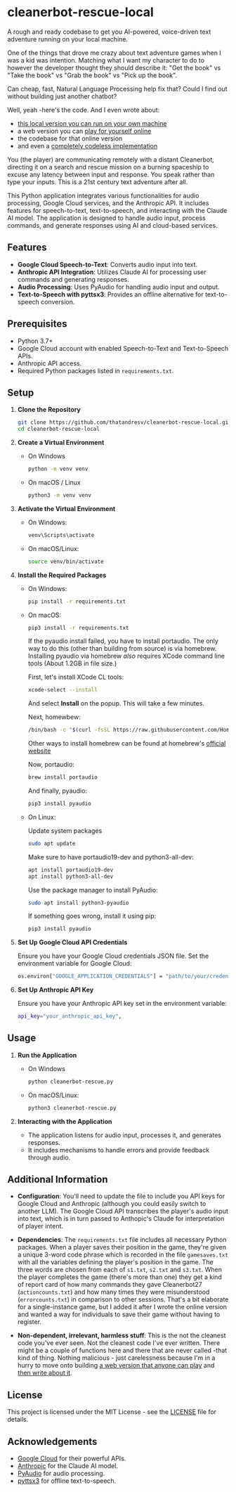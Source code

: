 # cleanerbot-rescue-local
A rough and ready codebase to get you AI-powered, voice-driven text adventure running on your local machine.

One of the things that drove me crazy about text adventure games when I was a kid was intention. Matching what I want my character to do to however the developer thought they should describe it: "Get the book" vs "Take the book" vs "Grab the book" vs "Pick up the book".

Can cheap, fast, Natural Language Processing help fix that? Could I find out without building just another chatbot?

Well, yeah -here's the code. And I even wrote about:

 - [this local version you can run on your own machine](https://andresvarela.com/2024/06/cleanerbot-rescue-part-1/)
 - a web version you can [play for yourself online](https://dulcet-buttress-422311-g5.et.r.appspot.com/)
 - the codebase for that online version
 - and even a [completely codeless implementation](https://andresvarela.com/2024/06/cleanerbot-rescue-part-3/)

You (the player) are communicating remotely with a distant Cleanerbot, directing it on a search and rescue mission on a burning spaceship to excuse any latency between input and response.  You speak rather than type your inputs. This is a 21st century text adventure after all.

This Python application integrates various functionalities for audio processing, Google Cloud services, and the Anthropic API. It includes features for speech-to-text, text-to-speech, and interacting with the Claude AI model. The application is designed to handle audio input, process commands, and generate responses using AI and cloud-based services.

## Features

- **Google Cloud Speech-to-Text**: Converts audio input into text.
- **Anthropic API Integration**: Utilizes Claude AI for processing user commands and generating responses.
- **Audio Processing**: Uses PyAudio for handling audio input and output.
- **Text-to-Speech with pyttsx3**: Provides an offline alternative for text-to-speech conversion.

## Prerequisites

- Python 3.7+
- Google Cloud account with enabled Speech-to-Text and Text-to-Speech APIs.
- Anthropic API access.
- Required Python packages listed in `requirements.txt`.

## Setup

1. **Clone the Repository**

    ```bash
    git clone https://github.com/thatandresv/cleanerbot-rescue-local.git
    cd cleanerbot-rescue-local
    ```

2. **Create a Virtual Environment**

    - On Windows

        ```bash
        python -m venv venv
        ```
    - On macOS / Linux

        ```bash
        python3 -m venv venv
        ```    

3. **Activate the Virtual Environment**

    - On Windows:

        ```bash
        venv\Scripts\activate
        ```

    - On macOS/Linux:

        ```bash
        source venv/bin/activate
        ```

4. **Install the Required Packages**

    - On Windows: 

        ```bash
        pip install -r requirements.txt
        ```

    - On macOS:

        ```bash
        pip3 install -r requirements.txt
        ```
        If the pyaudio install failed, you have to install portaudio. The only way to do this (other than building from source) is via homebrew. Installing pyaudio via homebrew *also* requires XCode command line tools (About 1.2GB in file size.)

        First, let's install XCode CL tools:

        ```bash
        xcode-select --install
        ```
        And select **Install** on the popup.
        This will take a few minutes.

        Next, homewbew:
        ```bash
        /bin/bash -c "$(curl -fsSL https://raw.githubusercontent.com/Homebrew/install/HEAD/install.sh)"
        ```
        Other ways to install homebrew can be found at homebrew's [official website](https://brew.sh/)

        Now, portaudio:
        ```bash
        brew install portaudio
        ```

        And finally, pyaudio:
        ```bash
        pip3 install pyaudio
        ```
    - On Linux:

        Update system packages

        ```bash
        sudo apt update
        ```
        Make sure to have portaudio19-dev and python3-all-dev:

        ```bash
        apt install portaudio19-dev
        apt install python3-all-dev
        ```

        Use the package manager to install PyAudio:

        ```bash
        sudo apt install python3-pyaudio
        ```
        If something goes wrong, install it using pip:

        ```bash
        pip3 install pyaudio
        ```
        
5. **Set Up Google Cloud API Credentials**

    Ensure you have your Google Cloud credentials JSON file. Set the environment variable for Google Cloud:

    ```bash
    os.environ["GOOGLE_APPLICATION_CREDENTIALS"] = "path/to/your/credentials.json"
    ```

6. **Set Up Anthropic API Key**

    Ensure you have your Anthropic API key set in the environment variable:

    ```bash
    api_key="your_anthropic_api_key",
    ```

## Usage

1. **Run the Application**

    - On Windows

        ```bash
        python cleanerbot-rescue.py
        ```

    - On macOS/Linux:

        ```bash
        python3 cleanerbot-rescue.py
        ```

2. **Interacting with the Application**

    - The application listens for audio input, processes it, and generates responses.
    - It includes mechanisms to handle errors and provide feedback through audio.

## Additional Information

- **Configuration**: You'll need to update the file to include you API keys for Google Cloud and Anthropic (although you could easily switch to another LLM). The Google Cloud API 
transcribes the player's audio input into text, which is in turn passed to Anthopic's Claude for interpretation of player intent.
 
- **Dependencies**: The `requirements.txt` file includes all necessary Python packages. When a player saves their position in the game, they're given a unique 3-word code phrase which is recorded in the file `gamesaves.txt` with all the variables defining the player's position in the game. The three words are chosen from each of `s1.txt`, `s2.txt` and `s3.txt`. When  the player completes the game (there's more than one) they get a kind of report card of how many commands they gave Cleanerbot27 (`actioncounts.txt`) and how many times they were misunderstood (`errorcounts.txt`) in comparison to other sessions. That's a bit elaborate for a single-instance game, but I added it after I wrote the online version and wanted a way for individuals to save their game without having to register.

- **Non-dependent, irrelevant, harmless stuff**: This is the not the cleanest code you've ever seen. Not the cleanest code I've ever written. There might be a couple of functions here and there that are never called -that kind of thing. Nothing malicious - just carelessness because I'm in a hurry to move onto building [a web version that anyone can play](https://dulcet-buttress-422311-g5.et.r.appspot.com/) and [then write about it](https://andresvarela.com/#blog).

## License

This project is licensed under the MIT License - see the [LICENSE](LICENSE) file for details.

## Acknowledgements

- [Google Cloud](https://cloud.google.com/) for their powerful APIs.
- [Anthropic](https://www.anthropic.com/) for the Claude AI model.
- [PyAudio](https://people.csail.mit.edu/hubert/pyaudio/) for audio processing.
- [pyttsx3](https://pyttsx3.readthedocs.io/) for offline text-to-speech.

